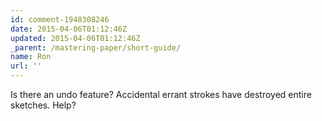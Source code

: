 ```yaml
---
id: comment-1948308246
date: 2015-04-06T01:12:46Z
updated: 2015-04-06T01:12:46Z
_parent: /mastering-paper/short-guide/
name: Ron
url: ''
---
```


Is there an undo feature? Accidental errant strokes have destroyed entire
sketches. Help?

